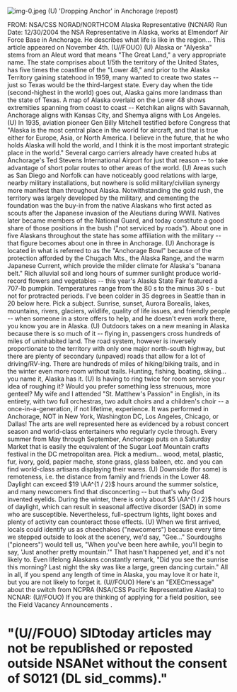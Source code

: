 ![img-0.jpeg](img-0.jpeg)
(U) 'Dropping Anchor' in Anchorage (repost)

FROM:
NSA/CSS NORAD/NORTHCOM Alaska Representative (NCNAR)
Run Date: 12/30/2004
the NSA Representative in Alaska, works at Elmendorf Air Force Base in Anchorage. He describes what life is like in the region... This article appeared on November 4th. (U//FOUO)
(U) Alaska or "Alyeska" stems from an Aleut word that means "The Great Land," a very appropriate name. The state comprises about 1/5th the territory of the United States, has five times the coastline of the "Lower 48," and prior to the Alaska Territory gaining statehood in 1959, many wanted to create two states -- just so Texas would be the third-largest state. Every day when the tide (second-highest in the world) goes out, Alaska gains more landmass than the state of Texas. A map of Alaska overlaid on the Lower 48 shows extremities spanning from coast to coast -- Ketchikan aligns with Savannah, Anchorage aligns with Kansas City, and Shemya aligns with Los Angeles.
(U) In 1935, aviation pioneer Gen Billy Mitchell testified before Congress that "Alaska is the most central place in the world for aircraft, and that is true either for Europe, Asia, or North America. I believe in the future, that he who holds Alaska will hold the world, and I think it is the most important strategic place in the world." Several cargo carriers already have created hubs at Anchorage's Ted Stevens International Airport for just that reason -- to take advantage of short polar routes to other areas of the world.
(U) Areas such as San Diego and Norfolk can have noticeably good relations with large, nearby military installations, but nowhere is solid military/civilian synergy more manifest than throughout Alaska. Notwithstanding the gold rush, the territory was largely developed by the military, and cementing the foundation was the buy-in from the native Alaskans who first acted as scouts after the Japanese invasion of the Aleutians during WWII. Natives later became members of the National Guard, and today constitute a good share of those positions in the bush ("not serviced by roads"). About one in five Alaskans throughout the state has some affiliation with the military -- that figure becomes about one in three in Anchorage.
(U) Anchorage is located in what is referred to as the "Anchorage Bowl" because of the protection afforded by the Chugach Mts., the Alaska Range, and the warm Japanese Current, which provide the milder climate for Alaska's "banana belt." Rich alluvial soil and long hours of summer sunlight produce world-record flowers and vegetables -- this year's Alaska State Fair featured a 707-lb pumpkin. Temperatures range from the 80 s to the minus 30 s - but not for protracted periods. I've been colder in 35 degrees in Seattle than in 20 below here. Pick a subject. Sunrise, sunset, Aurora Borealis, lakes, mountains, rivers, glaciers, wildlife, quality of life issues, and friendly people -- when someone in a store offers to help, and he doesn't even work there, you know you are in Alaska.
(U) Outdoors takes on a new meaning in Alaska because there is so much of it -- flying in, passengers cross hundreds of miles of uninhabited land. The road system, however is inversely proportionate to the territory with only one major north-south highway, but there are plenty of secondary (unpaved) roads that allow for a lot of driving/RV-ing. There are hundreds of miles of hiking/biking trails, and in the winter even more room without trails. Hunting, fishing, boating, skiing... you name it, Alaska has it.
(U) Is having to ring twice for room service your idea of roughing it? Would you prefer something less strenuous, more genteel? My wife and I attended "St. Matthew's Passion" in
English, in its entirety, with two full orchestras, two adult choirs and a children's choir -- a once-in-a-generation, if not lifetime, experience. It was performed in Anchorage, NOT in New York, Washington DC, Los Angeles, Chicago, or Dallas! The arts are well represented here as evidenced by a robust concert season and world-class entertainers who regularly cycle through. Every summer from May through September, Anchorage puts on a Saturday Market that is easily the equivalent of the Sugar Loaf Mountain crafts festival in the DC metropolitan area. Pick a medium... wood, metal, plastic, fur, ivory, gold, papier mache, stone grass, glass baleen, etc. and you can find world-class artisans displaying their wares.
(U) Downside (for some) is remoteness, i.e. the distance from family and friends in the Lower 48. Daylight can exceed $19 \AA^{1 / 2}$ hours around the summer solstice, and many newcomers find that disconcerting -- but that's why God invented eyelids. During the winter, there is only about $5 \AA^{1 / 2}$ hours of daylight, which can result in seasonal affective disorder (SAD) in some who are susceptible. Nevertheless, full-spectrum lights, light boxes and plenty of activity can counteract those effects.
(U) When we first arrived, locals could identify us as cheechakos ("newcomers") because every time we stepped outside to look at the scenery, we'd say, "Gee..." Sourdoughs ("pioneers") would tell us, "When you've been here awhile, you'll begin to say, 'Just another pretty mountain.'" That hasn't happened yet, and it's not likely to. Even lifelong Alaskans constantly remark, "Did you see the sunrise this morning? Last night the sky was like a large, green dancing curtain." All in all, if you spend any length of time in Alaska, you may love it or hate it, but you are not likely to forget it.
(U//FOUO) Here's an "EXECmessage" about the switch from NCPRA (NSA/CSS Pacific Representative Alaska) to NCNAR:
(U//FOUO) If you are thinking of applying for a field position, see the Field Vacancy Announcements .

# "(U//FOUO) SIDtoday articles may not be republished or reposted outside NSANet without the consent of S0121 (DL sid_comms)."
